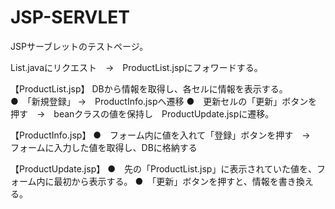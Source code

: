 # JSP-SERVLET
JSPサーブレットのテストページ。

List.javaにリクエスト　→　ProductList.jspにフォワードする。

【ProductList.jsp】
DBから情報を取得し、各セルに情報を表示する。<br />
●　「新規登録」 →　ProductInfo.jspへ遷移
●　更新セルの「更新」ボタンを押す　→　beanクラスの値を保持し　ProductUpdate.jspに遷移。

【ProductInfo.jsp】
●　フォーム内に値を入れて「登録」ボタンを押す　→　フォームに入力した値を取得し、DBに格納する

【ProductUpdate.jsp】
●　先の「ProductList.jsp」に表示されていた値を、フォーム内に最初から表示する。
●　「更新」ボタンを押すと、情報を書き換える。
